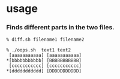 # usage

### Finds different parts in the two files.

    % diff.sh filename1 filename2

	% ./oops.sh  text1 text2 
	 [aaaaaaaaaaa] [aaaaaaaaaaa]
	*[bbbbbbbbbbb] [BBBBBBBBBBB]
	 [ccccccccccc] [ccccccccccc]
	*[ddddddddddd] [DDDDDDDDDDD]
